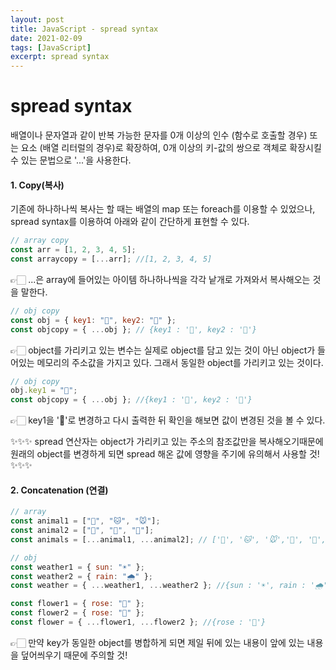 ```yaml
---
layout: post
title: JavaScript - spread syntax
date: 2021-02-09
tags: [JavaScript]
excerpt: spread syntax
---
```


# spread syntax

배열이나 문자열과 같이 반복 가능한 문자를 0개 이상의 인수 (함수로 호출할 경우) 또는 요소 (배열 리터럴의 경우)로 확장하여, 0개 이상의 키-값의 쌍으로 객체로 확장시킬 수 있는 문법으로 '...'을 사용한다.

#### 1. Copy(복사)

기존에 하나하나씩 복사는 할 때는 배열의 map 또는 foreach를 이용할 수 있었으나, spread syntax를 이용하여 아래와 같이 간단하게 표현할 수 있다.

```js
// array copy
const arr = [1, 2, 3, 4, 5];
const arraycopy = [...arr]; //[1, 2, 3, 4, 5]
```

👉🏻 ...은 array에 들어있는 아이템 하나하나씩을 각각 낱개로 가져와서 복사해오는 것을 말한다.

```js
// obj copy
const obj = { key1: "🍏", key2: "🍎" };
const objcopy = { ...obj }; // {key1 : '🍏', key2 : '🍎'}
```

👉🏻 object를 가리키고 있는 변수는 실제로 object를 담고 있는 것이 아닌 object가 들어있는 메모리의 주소값을 가지고 있다. 그래서 동일한 object를 가리키고 있는 것이다.

```js
// obj copy
obj.key1 = "🍌";
const objcopy = { ...obj }; //{key1 : '🍌', key2 : '🍎'}
```

👉🏻 key1을 '🍌'로 변경하고 다시 출력한 뒤 확인을 해보면 값이 변경된 것을 볼 수 있다.

✨✨✨ spread 연산자는 object가 가리키고 있는 주소의 참조값만을 복사해오기때문에 원래의 object를 변경하게 되면 spread 해온 값에 영향을 주기에 유의해서 사용할 것!✨✨✨

#### 2. Concatenation (연결)

```js
// array
const animal1 = ["🐶", "🐱", "🐭"];
const animal2 = ["🐹", "🦊", "🐰"];
const animals = [...animal1, ...animal2]; // ['🐶', '🐱', '🐭','🐹', '🦊', '🐰']
```

```js
// obj
const weather1 = { sun: "☀️" };
const weather2 = { rain: "🌧" };
const weather = { ...weather1, ...weather2 }; //{sun : '☀️', rain : '🌧'}
```

```jsx
const flower1 = { rose: "🌷" };
const flower2 = { rose: "🌹" };
const flower = { ...flower1, ...flower2 }; //{rose : '🌹'}
```

👉🏻 만약 key가 동일한 object를 병합하게 되면 제일 뒤에 있는 내용이 앞에 있는 내용을 덮어씌우기 때문에 주의할 것!
